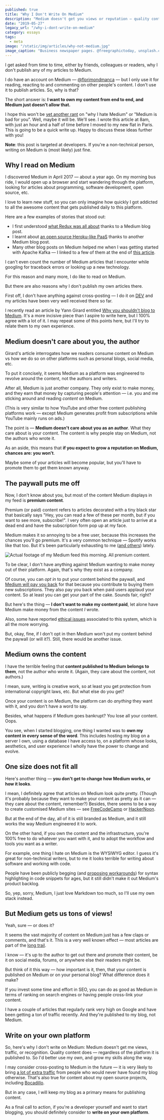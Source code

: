 ```yaml
---
published: true
title: "Why I Don't Write On Medium"
description: "Medium doesn't get you views or reputation — quality content does, regardless of the platform. So you'd better use your own!"
date: "2019-05-27"
legacy_url: "/why-i-dont-write-on-medium"
category: essays
tags:
  - meta
image: "/static/img/articles/why-not-medium.jpg"
image_caption: "Business newspaper pages. @freegraphictoday, unsplash.com"
---
```


I get asked from time to time, either by friends, colleagues or readers, why I don't publish any of my articles to Medium.

I do have an account on Medium — [@florimondmanca](https://medium.com/@florimondmanca) — but I only use it for reading, reacting to and commenting on other people's content. I don't use it to publish articles. So, why is that?

The short answer is: **I want to own my content from end to end, and Medium just doesn't allow that.**

I hope this won't be [yet another rant](https://www.reddit.com/r/Journalism/comments/8j7xly/why_do_people_love_to_hate_medium/) on "why I hate Medium" or "Medium is bad for you". Well, maybe it will be. We'll see. I wrote this article at 8am, with just an hour and a half of time before I moved to my new flat in Paris. This is going to be a quick write up. Happy to discuss these ideas further with you!

**Note**: this post is targeted at developers. If you're a non-technical person, writing on Medium is (most likely) just fine.

## Why I read on Medium

I discovered Medium in April 2017 — about a year ago. On my morning bus ride, I would open up a browser and start wandering through the platform, looking for articles about programming, software development, open source, etc.

I love to learn new stuff, so you can only imagine how quickly I got addicted to all the awesome content that gets published daily to this platform.

Here are a few examples of stories that stood out:

- I first understood [what Redux was all about](https://medium.freecodecamp.org/understanding-redux-the-worlds-easiest-guide-to-beginning-redux-c695f45546f6) thanks to a Medium blog post.
- I learnt about [an open source Heroku-like PaaS](https://medium.freecodecamp.org/how-i-cut-my-heroku-cost-by-400-5b9d0220ce13) thanks to another Medium blog post.
- Many other blog posts on Medium helped me when I was getting started with Apache Kafka — I linked to a few of them at the end of [this article](https://blog.florimondmanca.com/breaking-news-everything-is-an-event).

I can't even count the number of Medium articles that I encounter while googling for traceback errors or looking up a new technology.

For this reason and many more, I do like to read on Medium.

But there are also reasons why I don't publish my own articles there.

First off, I don't have anything against cross-posting — I do it on [DEV](https://dev.to) and my articles have been very well received there so far.

I recently read an article by Yann Girard entitled [Why you shouldn't blog to Medium](https://yanngirard.typepad.com/yanns_blog/2015/10/why-you-shouldnt-blog-on-medium-.html). It's a more incisive piece than I aspire to write here, but I 100% agree with a lot of it. I may repeat some of this points here, but I'll try to relate them to my own experience.

## Medium doesn't care about you, the author

Girard's article interrogates how we readers consume content on Medium vs how we do so on other platforms such as personal blogs, social media, etc.

To put it concisely, it seems Medium as a platform was engineered to revolve around the content, not the authors and writers.

After all, Medium is just another company. They only exist to make money, and they earn that money by capturing people's attention — i.e. you and me sticking around and reading _content_ on Medium.

(This is very similar to how YouTube and other free content publishing platforms work — except Medium generates profit from subscriptions while YouTube mainly runs on ads.)

The point is — **Medium doesn't care about you as an author**. What they care about is your content. The content is why people stay on Medium, not the authors who wrote it.

As an aside, this means that **if you expect to grow a reputation on Medium, chances are: you won't**.

Maybe some of your articles will become popular, but you'll have to promote them to get them known anyway.

## The paywall puts me off

Now, I don't know about you, but most of the content Medium displays in my feed is **premium content**.

Premium (or paid) content refers to articles decorated with a tiny black star that basically says "Hey, you can read a few of these per month, but if you want to see more, subscribe!". I very often open an article just to arrive at a dead end and have the subscription form pop up at my face.

Medium makes it so annoying to be a free user, because this increases the chances you'll go premium. It's a very common technique — Spotify works like that too. But it's been particularly exhausting to me ([and others](https://medium.com/swlh/i-redacted-the-medium-stories-i-cant-afford-609fa5368076)) lately.

![Actual footage of my Medium feed this morning. All premium content.](/static/img/medium-feed.jpeg)

To be clear, I don't have anything against Medium wanting to make money out of their platform. Again, that's why they exist as a company.

Of course, you can _opt in_ to put your content behind the paywall, and [Medium will pay you back](https://medium.com/creators) for that because you contribute to buying them new subscriptions. They also pay you back when paid users applaud your content. So at least you can get your part of the cake. Sounds fair, right?

But here's the thing — **I don't want to make my content paid**, let alone have Medium make money from the content _I_ wrote.

Also, some have reported [ethical issues](https://hackernoon.com/why-i-quit-my-medium-membership-909909657ba) associated to this system, which is all the more worrying.

But, okay, fine, if I don't opt in then Medium won't put my content behind the paywall (or will it?). Still, there would be another issue.

## Medium owns the content

I have the terrible feeling that **content published to Medium belongs to them**, not the author who wrote it. (Again, they care about the content, not authors.)

I mean, sure, writing is creative work, so at least you get protection from international copyright laws, etc. But what else do you get?

Once your content is on Medium, the platform can do _anything_ they want with it, and you don't have a word to say.

Besides, what happens if Medium goes bankrupt? You lose all your content. Oops.

You see, when I started blogging, one thing I wanted was to **own my content in every sense of the word**. This includes hosting my blog on a server I own, using a database I have access to, on a platform whose looks, aesthetics, and user experience I wholly have the power to change and evolve.

## One size does not fit all

Here's another thing — **you don't get to change how Medium works, or how it looks**.

I mean, I definitely agree that articles on Medium look quite pretty. (Though it's probably because they want to make your content as pretty as it can — they care about the content, remember?) Besides, there seems to be a way to create customised Medium sites — see [FreeCodeCamp](https://www.freecodecamp.org/) or [HackerNoon](https://hackernoon.com/).

But at the end of the day, all of it is still branded as Medium, and it still works the way Medium engineered it to work.

On the other hand, if you own the content and the infrastructure, you're 100% free to do whatever you want with it, and to adopt the workflow and tools you want as a writer.

For example, one thing I hate on Medium is the WYSIWYG editor. I guess it's great for non-technical writers, but to me it looks terrible for writing about software and working with code.

People have been publicly begging (and [proposing workarounds](https://medium.com/@Maluen0/how-to-add-code-highlighting-in-medium-articles-without-leaving-the-editor-8f24f5a88d28)) for syntax highlighting in code snippets for ages, but it still didn't make it out Medium's product backlog.

So, yep, sorry, Medium, I just love Markdown too much, so I'll use my own stack instead.

## But Medium gets us tons of views!

Yeah, sure — or does it?

It seems the vast majority of content on Medium just has a few claps or comments, and that's it. This is a very well known effect — most articles are part of the [long trail](https://en.wikipedia.org/wiki/Long_tail).

I know — it's up to the author to get out there and promote their content, be it on social media, forums, or anywhere else their readers might be.

But think of it this way — how important is it, then, that your content is published on Medium or on your personal blog? What difference does it make?

If you invest some time and effort in SEO, you can do as good as Medium in terms of ranking on search engines or having people cross-link your content.

I have a couple of articles that regularly rank very high on Google and have been getting a ton of traffic recently. And they're published to my blog, not Medium.

## Write on your own platform

So, here's why I don't write on Medium: Medium doesn't get me views, traffic, or recognition. Quality content does — regardless of the platform it is published to. So I'd better use my own, and grow my skills along the way.

I may consider cross-posting to Medium in the future — it is very likely to bring [a lot of extra traffic](https://smartblogger.com/republishing-on-medium/) from people who would never have found my blog otherwise. That's also true for content about my open source projects, including [Bocadillo](https://bocadilloproject.github.io).

But in any case, I will keep my blog as a primary means for publishing content.

As a final call to action, if you're a developer yourself and want to start blogging, you should definitely consider to **write on your own platform**.
